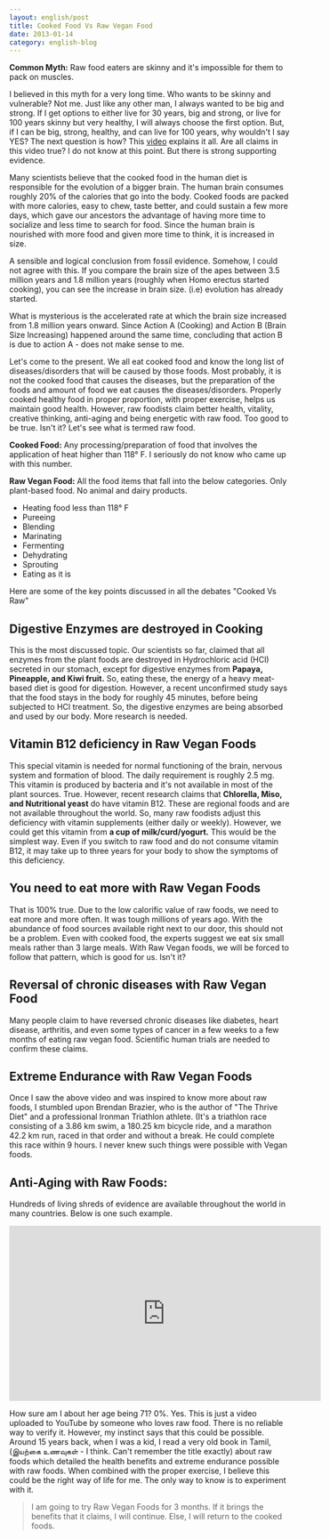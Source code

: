 ```yaml
---
layout: english/post
title: Cooked Food Vs Raw Vegan Food
date: 2013-01-14
category: english-blog
---
```


**Common Myth:** Raw food eaters are skinny and it's impossible for them to pack on muscles.

I believed in this myth for a very long time. Who wants to be skinny and vulnerable? Not me. Just like any other man, I always wanted to be big and strong. If I get options to either live for 30 years, big and strong, or live for 100 years skinny but very healthy, I will always choose the first option. But, if I can be big, strong, healthy, and can live for 100 years, why wouldn't I say YES? The next question is how? This [video](https://www.youtube.com/watch?v=SbEUHCU_GtM) explains it all. Are all claims in this video true? I do not know at this point. But there is strong supporting evidence.

Many scientists believe that the cooked food in the human diet is responsible for the evolution of a bigger brain. The human brain consumes roughly 20% of the calories that go into the body. Cooked foods are packed with more calories, easy to chew, taste better, and could sustain a few more days, which gave our ancestors the advantage of having more time to socialize and less time to search for food. Since the human brain is nourished with more food and given more time to think, it is increased in size.

A sensible and logical conclusion from fossil evidence. Somehow, I could not agree with this. If you compare the brain size of the apes between 3.5 million years and 1.8 million years (roughly when Homo erectus started cooking), you can see the increase in brain size. (i.e) evolution has already started.

What is mysterious is the accelerated rate at which the brain size increased from 1.8 million years onward. Since Action A (Cooking) and Action B (Brain Size Increasing) happened around the same time, concluding that action B is due to action A - does not make sense to me.

Let's come to the present. We all eat cooked food and know the long list of diseases/disorders that will be caused by those foods. Most probably, it is not the cooked food that causes the diseases, but the preparation of the foods and amount of food we eat causes the diseases/disorders. Properly cooked healthy food in proper proportion, with proper exercise, helps us maintain good health. However, raw foodists claim better health, vitality, creative thinking, anti-aging and being energetic with raw food. Too good to be true. Isn't it? Let's see what is termed raw food.

**Cooked Food:** Any processing/preparation of food that involves the application of heat higher than 118° F. I seriously do not know who came up with this number.

**Raw Vegan Food:** All the food items that fall into the below categories. Only plant-based food. No animal and dairy products.

* Heating food less than 118° F
* Pureeing
* Blending
* Marinating
* Fermenting
* Dehydrating
* Sprouting
* Eating as it is

Here are some of the key points discussed in all the debates "Cooked Vs Raw"

## Digestive Enzymes are destroyed in Cooking

This is the most discussed  topic. Our scientists so far, claimed that all enzymes from the plant foods are destroyed in Hydrochloric acid (HCl) secreted in our stomach, except for digestive enzymes from **Papaya, Pineapple, and Kiwi fruit.** So, eating these, the energy of a heavy meat-based diet is good for digestion. However, a recent unconfirmed study says that the food stays in the body for roughly 45 minutes, before being subjected to HCl treatment. So, the digestive enzymes are being absorbed and used by our body. More research is needed.

## Vitamin B12 deficiency in Raw Vegan Foods

This special vitamin is needed for normal functioning of the brain, nervous system and formation of blood. The daily requirement is roughly 2.5 mg. This vitamin is produced by bacteria and it's not available in most of the plant sources. True. However, recent research claims that **Chlorella, Miso, and  Nutritional yeast** do have vitamin B12. These are regional foods and are not available throughout the world. So, many raw foodists adjust this deficiency with vitamin supplements (either daily or weekly). However, we could get this vitamin from **a cup of milk/curd/yogurt.** This would be the simplest way. Even if you switch to raw food and do not consume vitamin B12, it may take up to three years for your body to show the symptoms of this deficiency.

## You need to eat more with Raw Vegan Foods

That is 100% true. Due to the low calorific value of raw foods, we need to eat more and more often. It was tough millions of years ago. With the abundance of food sources available right next to  our door, this should not be a problem. Even with cooked food, the experts suggest we eat six small meals rather than 3 large meals. With Raw Vegan foods, we will be forced to follow that pattern, which is good for us. Isn't it?

## Reversal of chronic diseases with Raw Vegan Food

Many people claim to have reversed chronic diseases like diabetes, heart disease, arthritis, and even some types of cancer in a few weeks to a few months of eating raw vegan food. Scientific human trials are needed to confirm these claims.

## Extreme Endurance with Raw Vegan Foods

Once I saw the above video and was inspired to know more about raw foods, I stumbled upon Brendan Brazier, who is the author of "The Thrive Diet" and a professional Ironman Triathlon athlete. (It's a triathlon race consisting of a 3.86 km swim, a 180.25 km bicycle ride, and a marathon 42.2 km run, raced in that order and without a break. He could complete this race within 9 hours. I never knew such things were possible with Vegan foods.

## Anti-Aging with Raw Foods:

Hundreds of living shreds of evidence are available throughout the world in many countries. Below is one such example.

<iframe width="560" height="315" src="https://www.youtube-nocookie.com/embed/O6oJA_xhTa8?rel=0" frameborder="0" allow="autoplay; encrypted-media" allowfullscreen></iframe>

How sure am I about her age being 71? 0%. Yes. This is just a video uploaded to YouTube by someone who loves raw food. There is no reliable way to verify it. However, my instinct says that this could be possible. Around 15 years back,  when I was a kid, I read a very old book in Tamil, (&#2951;&#2991;&#2993;&#3021;&#2965;&#3016; &#2953;&#2979;&#2997;&#3009;&#2965;&#2995;&#3021; - I think. Can't remember the title exactly) about raw foods which detailed the health benefits and extreme endurance possible with raw foods. When combined with the proper exercise, I believe this could be the right way of life for me. The only way to know is to experiment with it.

> I am going to try Raw Vegan Foods for 3 months. If it brings the benefits that it claims, I will continue. Else, I will return to the cooked foods.
